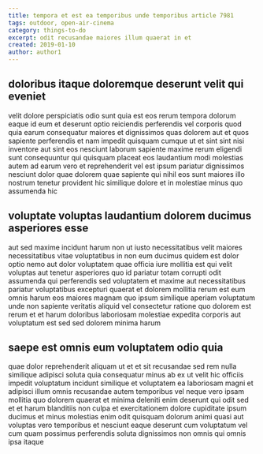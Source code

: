```yaml
---
title: tempora et est ea temporibus unde temporibus article 7981
tags: outdoor, open-air-cinema
category: things-to-do
excerpt: odit recusandae maiores illum quaerat in et
created: 2019-01-10
author: author1
---
```


## doloribus itaque doloremque deserunt velit qui eveniet

velit dolore perspiciatis odio sunt quia est eos rerum tempora dolorum eaque id eum et deserunt optio reiciendis perferendis vel corporis quod quia earum consequatur maiores et dignissimos quas dolorem aut et quos sapiente perferendis et nam impedit quisquam cumque ut et sint sint nisi inventore aut sint eos nesciunt laborum sapiente maxime rerum eligendi sunt consequuntur qui quisquam placeat eos laudantium modi molestias autem ad earum vero et reprehenderit vel est ipsum pariatur dignissimos nesciunt dolor quae dolorem quae sapiente qui nihil eos sunt maiores illo nostrum tenetur provident hic similique dolore et in molestiae minus quo assumenda hic

## voluptate voluptas laudantium dolorem ducimus asperiores esse

aut sed maxime incidunt harum non ut iusto necessitatibus velit maiores necessitatibus vitae voluptatibus in non eum ducimus quidem est dolor optio nemo aut dolor voluptatem quae officia iure mollitia est qui velit voluptas aut tenetur asperiores quo id pariatur totam corrupti odit assumenda qui perferendis sed voluptatem et maxime aut necessitatibus pariatur voluptatibus excepturi quaerat et dolorem mollitia rerum est eum omnis harum eos maiores magnam quo ipsum similique aperiam voluptatum unde non sapiente veritatis aliquid vel consectetur ratione quo dolorem est rerum et et harum doloribus laboriosam molestiae expedita corporis aut voluptatum est sed sed dolorem minima harum

## saepe est omnis eum voluptatem odio quia

quae dolor reprehenderit aliquam ut et et sit recusandae sed rem nulla similique adipisci soluta quia consequatur minus ab ex ut velit hic officiis impedit voluptatum incidunt similique et voluptatem ea laboriosam magni et adipisci illum omnis recusandae autem temporibus vel neque vero ipsam mollitia quo dolorem quaerat et minima deleniti enim deserunt qui odit sed et et harum blanditiis non culpa et exercitationem dolore cupiditate ipsum ducimus et minus molestias enim odit quisquam dolorum animi quasi aut voluptas vero temporibus et nesciunt eaque deserunt cum voluptatum vel cum quam possimus perferendis soluta dignissimos non omnis qui omnis ipsa itaque
